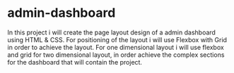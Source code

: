 # admin-dashboard
In this project i will create the page layout design of a admin dashboard using HTML & CSS.
For positioning of the layout i will use Flexbox with Grid in order to achieve the layout.
For one dimensional layout i will use flexbox and grid for two dimensional layout,
in order achieve the complex sections for the dashboard that will contain the project.